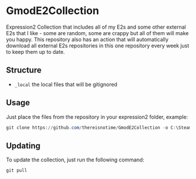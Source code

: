 # GmodE2Collection

Expression2 Collection that includes all of my E2s and some other external E2s that I like - some are random, some are crappy but all of them will make you happy.
This repository also has an action that will automatically download all external E2s repositories in this one repository every week just to keep them up to date.

## Structure

- `_local` the local files that will be gitignored

## Usage

Just place the files from the repository in your expression2 folder, example:

```powershell
git clone https://github.com/thereisnotime/GmodE2Collection -o C:\SteamLibrary\steamapps\common\GarrysMod\garrysmod\data\expression2
```

## Updating

To update the collection, just run the following command:

```powershell
git pull
```
